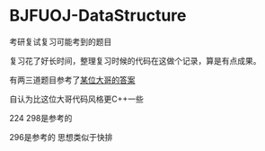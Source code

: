 # BJFUOJ-DataStructure
考研复试复习可能考到的题目

复习花了好长时间，整理复习时候的代码在这做个记录，算是有点成果。

有两三道题目参考了[某位大哥的答案](https://blog.csdn.net/weixin_43722827/article/details/103271846?utm_source=app)

自认为比这位大哥代码风格更C++一些

224 298是参考的

296是参考的 思想类似于快排
